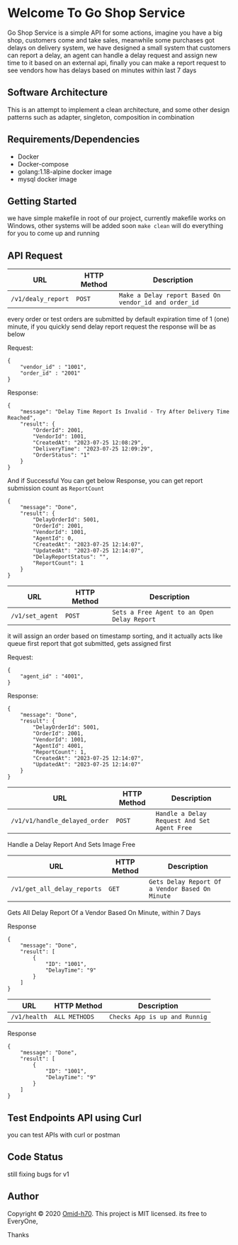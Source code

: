 
# Welcome To Go Shop Service 
Go Shop Service is a simple API for some actions, imagine you have a big shop, customers come and take sales, meanwhile
some purchases got delays on delivery system, we have designed a small system that customers can report a delay, 
an agent can handle a delay request and assign new time to it based on an external api,
finally you can make a report request to see vendors how has delays based on minutes within last 7 days

## Software Architecture
This is an attempt to implement a clean architecture, and some other design patterns such as adapter, singleton, composition in combination
## Requirements/Dependencies
- Docker
- Docker-compose
- golang:1.18-alpine docker image
- mysql docker image
##  Getting Started
we have simple makefile in root of our project, currently makefile works on Windows, other systems will be added soon
`make clean` 
will do everything for you to come up and running

## API Request
| URL                |HTTP Method| Description                                                       |
|--------------------|-------------------------------|-------------------------------------------------------------------|
| `/v1/dealy_report` |`POST`            | `Make a Delay report Based On vendor_id and order_id   `          |

every order or test orders are submitted by default expiration time of 1 (one) minute, if you quickly send delay report request the 
response will be as below

Request:
```
{
	"vendor_id" : "1001",
	"order_id" : "2001"
}
```
Response:
```
{
    "message": "Delay Time Report Is Invalid - Try After Delivery Time Reached",
    "result": {
        "OrderId": 2001,
        "VendorId": 1001,
        "CreatedAt": "2023-07-25 12:08:29",
        "DeliveryTime": "2023-07-25 12:09:29",
        "OrderStatus": "1"
    }
}
```
And if Successful You can get below Response, you can get report submission count as `ReportCount`

```
{
    "message": "Done",
    "result": {
        "DelayOrderId": 5001,
        "OrderId": 2001,
        "VendorId": 1001,
        "AgentId": 0,
        "CreatedAt": "2023-07-25 12:14:07",
        "UpdatedAt": "2023-07-25 12:14:07",
        "DelayReportStatus": "",
        "ReportCount": 1
    }
}
```


| URL             |HTTP Method| Description                                    |
|-----------------|-------------------------------|------------------------------------------------|
| `/v1/set_agent` |`POST`            | `Sets a Free Agent to an Open Delay Report   ` |

it will assign an order based on timestamp sorting, and it actually acts like queue
first report that got submitted, gets assigned first

Request:
```
{
	"agent_id" : "4001",
}
```
Response:
```
{
    "message": "Done",
    "result": {
        "DelayOrderId": 5001,
        "OrderId": 2001,
        "VendorId": 1001,
        "AgentId": 4001,
        "ReportCount": 1,
        "CreatedAt": "2023-07-25 12:14:07",
        "UpdatedAt": "2023-07-25 12:14:07"
    }
}
```

| URL             |HTTP Method| Description                                 |
|-----------------|-------------------------------|---------------------------------------------|
| `/v1/v1/handle_delayed_order` |`POST`            | `Handle a Delay Request And Set Agent Free` |

Handle a Delay Report And Sets Image Free

| URL             | HTTP Method | Description                                     |
|-----------------|-------------|-------------------------------------------------|
| `/v1/get_all_delay_reports` | `GET`       | `Gets Delay Report Of a Vendor Based On Minute` |

Gets All Delay Report Of a Vendor Based On Minute, within 7 Days

Response
```
{
    "message": "Done",
    "result": [
        {
            "ID": "1001",
            "DelayTime": "9"
        }
    ]
}
```

| URL          |HTTP Method| Description                                 |
|--------------|-------------------------------|---------------------------------------------|
| `/v1/health` |`ALL METHODS`            | `Checks App is up and Runnig` |

Response
```
{
    "message": "Done",
    "result": [
        {
            "ID": "1001",
            "DelayTime": "9"
        }
    ]
}
```

## Test Endpoints API using Curl
you can test APIs with curl or postman 


## Code Status
still fixing bugs for v1

## Author
Copyright © 2020 [Omid-h70](https://github.com/omid-h70). This project is MIT licensed. its free to EveryOne,

Thanks
